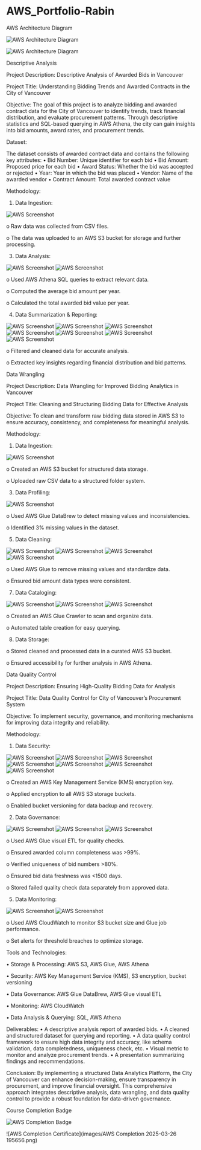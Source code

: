 # AWS_Portfolio-Rabin

AWS Architecture Diagram


![AWS Architecture Diagram](images/Picture1.png)


![AWS Architecture Diagram](images/Picture2.png)

Descriptive Analysis

Project Description: Descriptive Analysis of Awarded Bids in Vancouver

Project Title: Understanding Bidding Trends and Awarded Contracts in the City of Vancouver

Objective:
The goal of this project is to analyze bidding and awarded contract data for the City of Vancouver to identify trends, track financial distribution, and evaluate procurement patterns. Through descriptive statistics and SQL-based querying in AWS Athena, the city can gain insights into bid amounts, award rates, and procurement trends.

Dataset:

The dataset consists of awarded contract data and contains the following key attributes:
•	Bid Number: Unique identifier for each bid
•	Bid Amount: Proposed price for each bid
•	Award Status: Whether the bid was accepted or rejected
•	Year: Year in which the bid was placed
•	Vendor: Name of the awarded vendor
•	Contract Amount: Total awarded contract value

Methodology:

1.	Data Ingestion:

![AWS Screenshot](images/Picture3.png)

o	Raw data was collected from CSV files.

o	The data was uploaded to an AWS S3 bucket for storage and further processing.

3.	Data Analysis:

![AWS Screenshot](images/Picture19.png)
![AWS Screenshot](images/Picture20.png)

o	Used AWS Athena SQL queries to extract relevant data.

o	Computed the average bid amount per year.

o	Calculated the total awarded bid value per year.


4.	Data Summarization & Reporting:

![AWS Screenshot](images/Picture12.png)
![AWS Screenshot](images/Picture13.png)
![AWS Screenshot](images/Picture14.png)
![AWS Screenshot](images/Picture15.png)
![AWS Screenshot](images/Picture16.png)
![AWS Screenshot](images/Picture17.png)
![AWS Screenshot](images/Picture18.png)

o	Filtered and cleaned data for accurate analysis.

o	Extracted key insights regarding financial distribution and bid patterns.


Data Wrangling

Project Description: Data Wrangling for Improved Bidding Analytics in Vancouver

Project Title: Cleaning and Structuring Bidding Data for Effective Analysis

Objective:
To clean and transform raw bidding data stored in AWS S3 to ensure accuracy, consistency, and completeness for meaningful analysis.

Methodology:

1.	Data Ingestion:

![AWS Screenshot](images/Picture3.png)

o	Created an AWS S3 bucket for structured data storage.

o	Uploaded raw CSV data to a structured folder system.

3.	Data Profiling:

![AWS Screenshot](images/Picture4.png)

o	Used AWS Glue DataBrew to detect missing values and inconsistencies.

o	Identified 3% missing values in the dataset.

5.	Data Cleaning:

![AWS Screenshot](images/Picture5.png)
![AWS Screenshot](images/Picture6.png)
![AWS Screenshot](images/Picture7.png)
![AWS Screenshot](images/Picture8.png)

o	Used AWS Glue to remove missing values and standardize data.

o	Ensured bid amount data types were consistent.

7.	Data Cataloging:

![AWS Screenshot](images/Picture9.png)
![AWS Screenshot](images/Picture10.png)
![AWS Screenshot](images/Picture11.png)

o	Created an AWS Glue Crawler to scan and organize data.

o	Automated table creation for easy querying.

8.	Data Storage:

o	Stored cleaned and processed data in a curated AWS S3 bucket.

o	Ensured accessibility for further analysis in AWS Athena.


Data Quality Control

Project Description: Ensuring High-Quality Bidding Data for Analysis

Project Title: Data Quality Control for City of Vancouver’s Procurement System

Objective:
To implement security, governance, and monitoring mechanisms for improving data integrity and reliability.

Methodology:
1.	Data Security:

![AWS Screenshot](images/Picture21.png)
![AWS Screenshot](images/Picture22.png)
![AWS Screenshot](images/Picture23.png)
![AWS Screenshot](images/Picture24.png)
![AWS Screenshot](images/Picture25.png)
![AWS Screenshot](images/Picture26.png)
![AWS Screenshot](images/Picture27.png)

o	Created an AWS Key Management Service (KMS) encryption key.

o	Applied encryption to all AWS S3 storage buckets.

o	Enabled bucket versioning for data backup and recovery.

2.	Data Governance:

![AWS Screenshot](images/Picture28.png)
![AWS Screenshot](images/Picture29.png)
![AWS Screenshot](images/Picture30.png)

o	Used AWS Glue visual ETL for quality checks.

o	Ensured awarded column completeness was >99%.

o	Verified uniqueness of bid numbers >80%.

o	Ensured bid data freshness was <1500 days.

o	Stored failed quality check data separately from approved data.

5.	Data Monitoring:

![AWS Screenshot](images/Picture31.png)
![AWS Screenshot](images/Picture32.png)

o	Used AWS CloudWatch to monitor S3 bucket size and Glue job performance.

o	Set alerts for threshold breaches to optimize storage.

Tools and Technologies:

•	Storage & Processing: AWS S3, AWS Glue, AWS Athena

•	Security: AWS Key Management Service (KMS), S3 encryption, bucket versioning

•	Data Governance: AWS Glue DataBrew, AWS Glue visual ETL

•	Monitoring: AWS CloudWatch

•	Data Analysis & Querying: SQL, AWS Athena



Deliverables:
•	A descriptive analysis report of awarded bids.
•	A cleaned and structured dataset for querying and reporting.
•	A data quality control framework to ensure high data integrity and accuracy, like schema validation, data completedness, uniqueness check, etc.
•	Visual metric to monitor and analyze procurement trends.
•	A presentation summarizing findings and recommendations.

Conclusion:
By implementing a structured Data Analytics Platform, the City of Vancouver can enhance decision-making, ensure transparency in procurement, and improve financial oversight. This comprehensive approach integrates descriptive analysis, data wrangling, and data quality control to provide a robust foundation for data-driven governance.

Course Completion Badge

![AWS Completion Badge](images/aws-academy-graduate-aws-academy-cloud-foundations.png)

![AWS Completion Certificate](images/AWS Completion 2025-03-26 195656.png)
